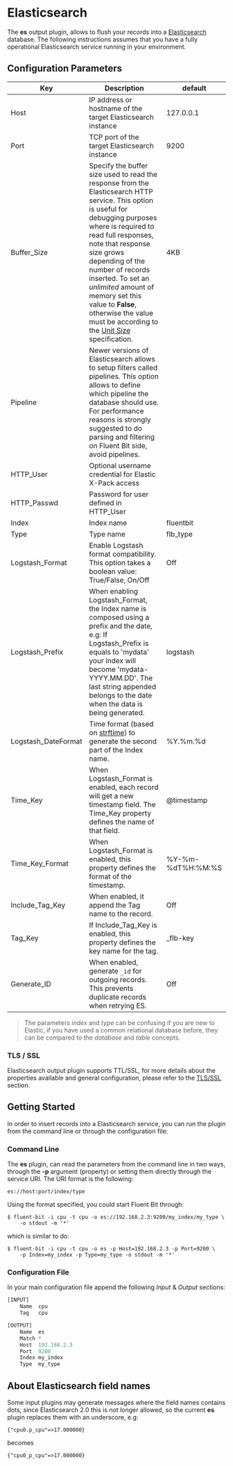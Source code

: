 # Elasticsearch

The __es__ output plugin, allows to flush your records into a [Elasticsearch](http://www.elastic.co) database. The following instructions assumes that you have a fully operational Elasticsearch service running in your environment.

## Configuration Parameters

| Key          | Description          | default           |
|--------------|----------------------|-------------------|
| Host         | IP address or hostname of the target Elasticsearch instance | 127.0.0.1 |
| Port         | TCP port of the target Elasticsearch instance | 9200 |
| Buffer_Size  | Specify the buffer size used to read the response from the Elasticsearch HTTP service. This option is useful for debugging purposes where is required to read full responses, note that response size grows depending of the number of records inserted. To set an _unlimited_ amount of memory set this value to __False__, otherwise the value must be according to the [Unit Size](../configuration/unit_sizes.md) specification. | 4KB |
| Pipeline     | Newer versions of Elasticsearch allows to setup filters called pipelines. This option allows to define which pipeline the database should use. For performance reasons is strongly suggested to do parsing and filtering on Fluent Bit side, avoid pipelines. | |
| HTTP\_User   | Optional username credential for Elastic X-Pack access | |
| HTTP\_Passwd | Password for user defined in HTTP\_User | |
| Index        | Index name | fluentbit |
| Type         | Type name  | flb_type |
| Logstash\_Format | Enable Logstash format compatibility. This option takes a boolean value: True/False, On/Off | Off |
| Logstash\_Prefix | When enabling Logstash\_Format, the Index name is composed using a prefix and the date, e.g: If Logstash\_Prefix is equals to 'mydata' your index will become 'mydata-YYYY.MM.DD'. The last string appended belongs to the date when the data is being generated. | logstash |
| Logstash\_DateFormat | Time format (based on [strftime](http://man7.org/linux/man-pages/man3/strftime.3.html)) to generate the second part of the Index name. | %Y.%m.%d |
| Time\_Key | When Logstash\_Format is enabled, each record will get a new timestamp field. The Time\_Key property defines the name of that field. | @timestamp |
| Time\_Key\_Format | When Logstash\_Format is enabled, this property defines the format of the timestamp. | %Y-%m-%dT%H:%M:%S|
| Include\_Tag\_Key | When enabled, it append the Tag name to the record. | Off |
| Tag\_Key | If Include\_Tag\_Key is enabled, this property defines the key name for the tag. | _flb-key |
| Generate_ID | When enabled, generate `_id` for outgoing records. This prevents duplicate records when retrying ES. | Off |

> The parameters _index_ and _type_ can be confusing if you are new to Elastic, if you have used a common relational database before, they can be compared to the _database_ and _table_ concepts.

### TLS / SSL

Elasticsearch output plugin supports TTL/SSL, for more details about the properties available and general configuration, please refer to the [TLS/SSL](../configuration/tls_ssl.md) section.

## Getting Started

In order to insert records into a Elasticsearch service, you can run the plugin from the command line or through the configuration file:

### Command Line

The __es__ plugin, can read the parameters from the command line in two ways, through the __-p__ argument (property) or setting them directly through the service URI. The URI format is the following:

```
es://host:port/index/type
```

Using the format specified, you could start Fluent Bit through:

```
$ fluent-bit -i cpu -t cpu -o es://192.168.2.3:9200/my_index/my_type \
    -o stdout -m '*'
```

which is similar to do:

```
$ fluent-bit -i cpu -t cpu -o es -p Host=192.168.2.3 -p Port=9200 \
    -p Index=my_index -p Type=my_type -o stdout -m '*'
```

### Configuration File

In your main configuration file append the following _Input_ & _Output_ sections:

```Python
[INPUT]
    Name  cpu
    Tag   cpu

[OUTPUT]
    Name  es
    Match *
    Host  192.168.2.3
    Port  9200
    Index my_index
    Type  my_type
```

## About Elasticsearch field names

Some input plugins may generate messages where the field names contains dots, since Elasticsearch 2.0 this is not longer allowed, so the current __es__ plugin replaces them with an underscore, e.g:

```
{"cpu0.p_cpu"=>17.000000}
```

becomes

```
{"cpu0_p_cpu"=>17.000000}
```
